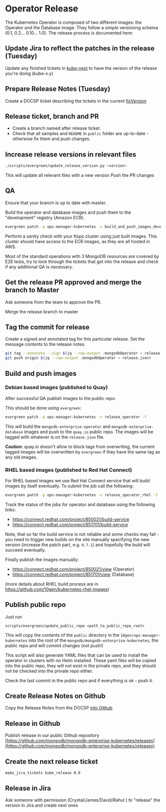 # Operator Release

The Kubernetes Operator is composed of two different images: the Operator and
the Database image. They follow a simple versioning schema (0.1, 0.2... 0.10...
1.0). The release process is documented here:

## Update Jira to reflect the patches in the release (Tuesday)

Update any finished tickets in [kube-next](https://jira.mongodb.org/issues/?jql=project%20%3D%20CLOUDP%20AND%20component%20%3D%20Kubernetes%20AND%20status%20in%20(Resolved%2C%20Closed)%20and%20fixVersion%3D%20kube-next%20) to have the version of the release you're doing (kube-x.y)

## Prepare Release Notes (Tuesday)

Create a DOCSP ticket describing the tickets in the current [fixVersion](https://jira.mongodb.org/issues/?jql=project%20%3D%20CLOUDP%20AND%20component%20%3D%20Kubernetes%20AND%20status%20in%20(Resolved%2C%20Closed)%20and%20fixVersion%3D%20kube-next%20)


## Release ticket, branch and PR

* Create a branch named after release ticket.
* Check that all samples and `README` in `public` folder are up-to-date -
  otherwise fix them and push changes.

## Increase release versions in relevant files

```bash
./scripts/evergreen/update_release_version.py <version>
```
This will update all relevant files with a new version
Push the PR changes

## QA

Ensure that your branch is up to date with master.

Build the operator and database images and push them to the "development"
registry (Amazon ECR).

``` bash
evergreen patch -p ops-manager-kubernetes -v build_and_push_images_development -f
```

Perform a sanity check with your Kops cluster using just built images. This
cluster should have access to the ECR images, as they are all hosted in AWS.

Most of the standard operations with 3 MongoDB resources are covered by E2E tests, try to look 
through the tickets that got into the release and check if any additional QA is necessary. 

## Get the release PR approved and merge the branch to Master

Ask someone from the team to approve the PR.

Merge the release branch to master

## Tag the commit for release

Create a signed and annotated tag for this particular release. Set the message contents to the release notes.

```bash
git tag --annotate --sign $(jq --raw-output .mongodbOperator < release.json)
git push origin $(jq --raw-output .mongodbOperator < release.json)
```

## Build and push images

### Debian based images (published to Quay)

After successful QA publish images to the public repo.

This should be done using `evergreen`:

```bash
evergreen patch -p ops-manager-kubernetes -v release_operator -f
```

This will build the `mongodb-enterprise-operator` and
`mongodb-enterprise-database` images and push to the `quay.io` public
repo. The images will be tagged with whatever is on the `release.json` file.

**Caution**: quay.io doesn't allow to block tags from overwriting, the current tagged images will be overwritten by
`evergreen` if they have the same tag as any old images.

### RHEL based images (published to Red Hat Connect)

For RHEL based images we use Red Hat Connect service that will build images by itself eventually.
To submit the job call the following:

```bash
evergreen patch -p ops-manager-kubernetes -v release_operator_rhel -f
```

Track the status of the jobs for operator and database using the following links:

* https://connect.redhat.com/project/850021/build-service
* https://connect.redhat.com/project/851701/build-service

Note, that so far the build service is not reliable and some checks may fail - you need to trigger new builds on the
site manually specifying the new version (increase the patch part, e.g. `0.7.1`) and hopefully the build will succeed
eventually.

Finally publish the images manually:
* https://connect.redhat.com/project/850021/view (Operator)
* https://connect.redhat.com/project/851701/view (Database)

(more details about RHEL build process are in https://github.com/10gen/kubernetes-rhel-images)

## Publish public repo

Just run

    scripts/evergreen/update_public_repo <path_to_public_repo_root>

This will copy the contents of the `public` directory in the `10gen/ops-manager-kubernetes` into
the root of the `mongodb/mongodb-enterprise-kubernetes`, the public repo and will commit changes (not push!)

This script will also generate YAML files that can be used to install
the operator in clusters with no Helm installed. These yaml files will
be copied into the public repo, they will not exist in the private
repo, and they should not be checked into the private repo either. 

Check the last commit in the public repo and if everything is ok - push it.

## Create Release Notes on Github
Copy the Release Notes from the DOCSP [into Github](https://github.com/mongodb/mongodb-enterprise-kubernetes/releases/new)

## Release in Github

Publish release in our public Github repository
[https://github.com/mongodb/mongodb-enterprise-kubernetes/releases](https://github.com/mongodb/mongodb-enterprise-kubernetes/releases)

## Create the next release ticket

    make_jira_tickets kube_release 0.9

## Release in Jira

Ask someone with permission (Crystal/James/David/Rahul ) to "release" the version in Jira and create next ones
